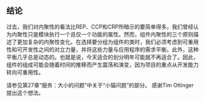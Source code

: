 ## 结论

过去，我们对内聚性的看法比REP、CCP和CRP所暗示的要简单得多。我们曾经认为内聚性只是模块执行一个且仅一个功能的属性。然而，组件内聚性的三个原则描述了更加复杂的内聚性变化。在选择要分组为组件的类时，我们必须考虑到可重用性和可开发性之间的对立力量，并将这些力量与应用程序的需求平衡。此外，这种平衡几乎总是动态的。也就是说，今天适合的划分明年可能就不再适合了。因此，组件的组成可能会随着时间的推移而产生震荡和演变，因为项目的重点从开发能力转向可重用性。

请参见第27章“服务：大小的问题”中关于“小猫问题”的部分。
感谢Tim Ottinger提出这个想法。